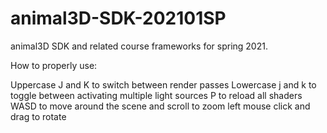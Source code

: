 # animal3D-SDK-202101SP
animal3D SDK and related course frameworks for spring 2021.

How to properly use:

Uppercase J and K to switch between render passes
Lowercase j and k to toggle between activating multiple light sources
P to reload all shaders
WASD to move around the scene and scroll to zoom
left mouse click and drag to rotate